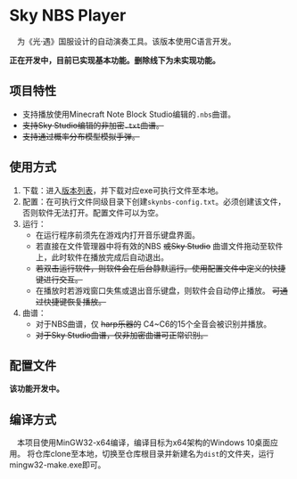 # Sky NBS Player
&emsp;为《光·遇》国服设计的自动演奏工具。该版本使用C语言开发。

**正在开发中，目前已实现基本功能。删除线下为未实现功能。**

## 项目特性
- 支持播放使用Minecraft Note Block Studio编辑的`.nbs`曲谱。
- ~~支持Sky Studio编辑的非加密`.txt`曲谱。~~
- ~~支持通过概率分布模型模拟手弹。~~

## 使用方式
1. 下载：进入[版本列表](https://github.com/HTMonkeyG/SkyNBSPlayer-C/releases)，并下载对应exe可执行文件至本地。
2. 配置：在可执行文件同级目录下创建`skynbs-config.txt`。必须创建该文件，否则软件无法打开。配置文件可以为空。
3. 运行：
   - 在运行程序前须先在游戏内打开音乐键盘界面。
   - 若直接在文件管理器中将有效的NBS ~~或Sky Studio~~ 曲谱文件拖动至软件上，此时软件在播放完成后自动退出。
   - ~~若双击运行软件，则软件会在后台静默运行。使用配置文件中定义的快捷键进行交互。~~
   - 在播放时若游戏窗口失焦或退出音乐键盘，则软件会自动停止播放。 ~~可通过快捷键恢复播放。~~
4. 曲谱：
   - 对于NBS曲谱，仅 ~~harp乐器的~~ C4~C6的15个全音会被识别并播放。
   - ~~对于Sky Studio曲谱，仅非加密曲谱可正常识别。~~

## 配置文件
**该功能开发中。**

## 编译方式
&emsp;本项目使用MinGW32-x64编译，编译目标为x64架构的Windows 10桌面应用。
将仓库clone至本地，切换至仓库根目录并新建名为`dist`的文件夹，运行mingw32-make.exe即可。
